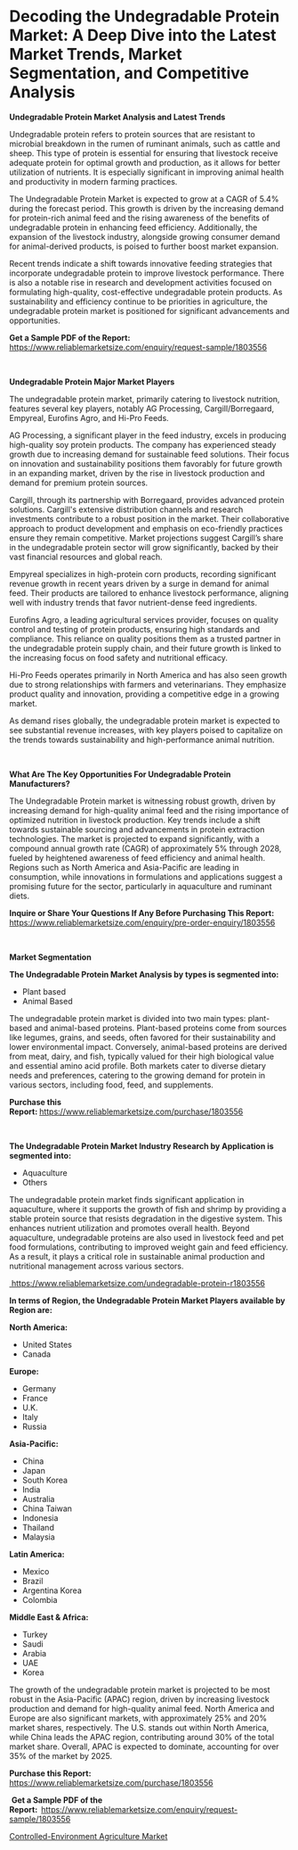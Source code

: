 <p><h1>Decoding the Undegradable Protein Market: A Deep Dive into the Latest Market Trends, Market Segmentation, and Competitive Analysis</h1></p><p><strong>Undegradable Protein Market Analysis and Latest Trends</strong></p>
<p><p>Undegradable protein refers to protein sources that are resistant to microbial breakdown in the rumen of ruminant animals, such as cattle and sheep. This type of protein is essential for ensuring that livestock receive adequate protein for optimal growth and production, as it allows for better utilization of nutrients. It is especially significant in improving animal health and productivity in modern farming practices.</p><p>The Undegradable Protein Market is expected to grow at a CAGR of 5.4% during the forecast period. This growth is driven by the increasing demand for protein-rich animal feed and the rising awareness of the benefits of undegradable protein in enhancing feed efficiency. Additionally, the expansion of the livestock industry, alongside growing consumer demand for animal-derived products, is poised to further boost market expansion.</p><p>Recent trends indicate a shift towards innovative feeding strategies that incorporate undegradable protein to improve livestock performance. There is also a notable rise in research and development activities focused on formulating high-quality, cost-effective undegradable protein products. As sustainability and efficiency continue to be priorities in agriculture, the undegradable protein market is positioned for significant advancements and opportunities.</p></p>
<p><strong>Get a Sample PDF of the Report:&nbsp;</strong> <a href="https://www.reliablemarketsize.com/enquiry/request-sample/1803556?utm_campaign=2744&utm_medium=2&utm_source=Github&utm_content=ia&utm_term=30032025&utm_id=undegradable-protein">https://www.reliablemarketsize.com/enquiry/request-sample/1803556</a></p>
<p>&nbsp;</p>
<p><strong>Undegradable Protein Major Market Players</strong></p>
<p><p>The undegradable protein market, primarily catering to livestock nutrition, features several key players, notably AG Processing, Cargill/Borregaard, Empyreal, Eurofins Agro, and Hi-Pro Feeds. </p><p>AG Processing, a significant player in the feed industry, excels in producing high-quality soy protein products. The company has experienced steady growth due to increasing demand for sustainable feed solutions. Their focus on innovation and sustainability positions them favorably for future growth in an expanding market, driven by the rise in livestock production and demand for premium protein sources.</p><p>Cargill, through its partnership with Borregaard, provides advanced protein solutions. Cargill's extensive distribution channels and research investments contribute to a robust position in the market. Their collaborative approach to product development and emphasis on eco-friendly practices ensure they remain competitive. Market projections suggest Cargill’s share in the undegradable protein sector will grow significantly, backed by their vast financial resources and global reach.</p><p>Empyreal specializes in high-protein corn products, recording significant revenue growth in recent years driven by a surge in demand for animal feed. Their products are tailored to enhance livestock performance, aligning well with industry trends that favor nutrient-dense feed ingredients.</p><p>Eurofins Agro, a leading agricultural services provider, focuses on quality control and testing of protein products, ensuring high standards and compliance. This reliance on quality positions them as a trusted partner in the undegradable protein supply chain, and their future growth is linked to the increasing focus on food safety and nutritional efficacy.</p><p>Hi-Pro Feeds operates primarily in North America and has also seen growth due to strong relationships with farmers and veterinarians. They emphasize product quality and innovation, providing a competitive edge in a growing market.</p><p>As demand rises globally, the undegradable protein market is expected to see substantial revenue increases, with key players poised to capitalize on the trends towards sustainability and high-performance animal nutrition.</p></p>
<p>&nbsp;</p>
<p><strong>What Are The Key Opportunities For Undegradable Protein Manufacturers?</strong></p>
<p><p>The Undegradable Protein market is witnessing robust growth, driven by increasing demand for high-quality animal feed and the rising importance of optimized nutrition in livestock production. Key trends include a shift towards sustainable sourcing and advancements in protein extraction technologies. The market is projected to expand significantly, with a compound annual growth rate (CAGR) of approximately 5% through 2028, fueled by heightened awareness of feed efficiency and animal health. Regions such as North America and Asia-Pacific are leading in consumption, while innovations in formulations and applications suggest a promising future for the sector, particularly in aquaculture and ruminant diets.</p></p>
<p><strong>Inquire or Share Your Questions If Any Before Purchasing This Report:</strong> <a href="https://www.reliablemarketsize.com/enquiry/pre-order-enquiry/1803556?utm_campaign=2744&utm_medium=2&utm_source=Github&utm_content=ia&utm_term=30032025&utm_id=undegradable-protein">https://www.reliablemarketsize.com/enquiry/pre-order-enquiry/1803556</a></p>
<p>&nbsp;</p>
<p><strong>Market Segmentation</strong></p>
<p><strong>The Undegradable Protein Market Analysis by types is segmented into:</strong></p>
<p><ul><li>Plant based</li><li>Animal Based</li></ul></p>
<p><p>The undegradable protein market is divided into two main types: plant-based and animal-based proteins. Plant-based proteins come from sources like legumes, grains, and seeds, often favored for their sustainability and lower environmental impact. Conversely, animal-based proteins are derived from meat, dairy, and fish, typically valued for their high biological value and essential amino acid profile. Both markets cater to diverse dietary needs and preferences, catering to the growing demand for protein in various sectors, including food, feed, and supplements.</p></p>
<p><strong>Purchase this Report:&nbsp;</strong><a href="https://www.reliablemarketsize.com/purchase/1803556?utm_campaign=2744&utm_medium=2&utm_source=Github&utm_content=ia&utm_term=30032025&utm_id=undegradable-protein">https://www.reliablemarketsize.com/purchase/1803556</a></p>
<p>&nbsp;</p>
<p><strong>The Undegradable Protein Market Industry Research by Application is segmented into:</strong></p>
<p><ul><li>Aquaculture</li><li>Others</li></ul></p>
<p><p>The undegradable protein market finds significant application in aquaculture, where it supports the growth of fish and shrimp by providing a stable protein source that resists degradation in the digestive system. This enhances nutrient utilization and promotes overall health. Beyond aquaculture, undegradable proteins are also used in livestock feed and pet food formulations, contributing to improved weight gain and feed efficiency. As a result, it plays a critical role in sustainable animal production and nutritional management across various sectors.</p></p>
<p><a href="https://www.reliablemarketsize.com/undegradable-protein-r1803556?utm_campaign=2744&utm_medium=2&utm_source=Github&utm_content=ia&utm_term=30032025&utm_id=undegradable-protein">&nbsp;https://www.reliablemarketsize.com/undegradable-protein-r1803556</a></p>
<p><strong>In terms of Region, the Undegradable Protein Market Players available by Region are:</strong></p>
<p>
    <p> <strong> North America: </strong>
        <ul>
            <li>United States</li>
            <li>Canada</li>
        </ul>
        </p> 
    <p> <strong> Europe: </strong>
        <ul>
            <li>Germany</li>
            <li>France</li>
            <li>U.K.</li>
            <li>Italy</li>
            <li>Russia</li>
        </ul>
        </p> 
    <p> <strong> Asia-Pacific: </strong>
        <ul>
            <li>China</li>
            <li>Japan</li>
            <li>South Korea</li>
            <li>India</li>
            <li>Australia</li>
            <li>China Taiwan</li>
            <li>Indonesia</li>
            <li>Thailand</li>
            <li>Malaysia</li>
        </ul>
        </p> 
    <p> <strong> Latin America: </strong>
        <ul>
            <li>Mexico</li>
            <li>Brazil</li>
            <li>Argentina Korea</li>
            <li>Colombia</li>
        </ul>
        </p> 
    <p> <strong> Middle East & Africa: </strong>
        <ul>
            <li>Turkey</li>
            <li>Saudi</li>
            <li>Arabia</li>
            <li>UAE</li>
            <li>Korea</li>
        </ul>
    </p>
    </p>
<p><p>The growth of the undegradable protein market is projected to be most robust in the Asia-Pacific (APAC) region, driven by increasing livestock production and demand for high-quality animal feed. North America and Europe are also significant markets, with approximately 25% and 20% market shares, respectively. The U.S. stands out within North America, while China leads the APAC region, contributing around 30% of the total market share. Overall, APAC is expected to dominate, accounting for over 35% of the market by 2025.</p></p>
<p><strong>Purchase this Report: </strong><a href="https://www.reliablemarketsize.com/purchase/1803556?utm_campaign=2744&utm_medium=2&utm_source=Github&utm_content=ia&utm_term=30032025&utm_id=undegradable-protein">https://www.reliablemarketsize.com/purchase/1803556</a></p>
<p>&nbsp;<strong>Get a Sample PDF of the Report:&nbsp;&nbsp;</strong><a href="https://www.reliablemarketsize.com/enquiry/request-sample/1803556?utm_campaign=2744&utm_medium=2&utm_source=Github&utm_content=ia&utm_term=30032025&utm_id=undegradable-protein">https://www.reliablemarketsize.com/enquiry/request-sample/1803556</a></p>
<p><strong></strong></p>
<p><p><a href="https://github.com/carendesrochers299/Market-Research-Report-List-1/blob/main/controlled-environment-agriculture-market.md?utm_campaign=2744&utm_medium=2&utm_source=Github&utm_content=ia&utm_term=30032025&utm_id=undegradable-protein">Controlled-Environment Agriculture Market</a></p></p>